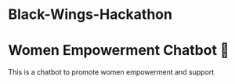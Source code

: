 # Black-Wings-Hackathon
# Women Empowerment Chatbot 👩
This is a chatbot to promote women empowerment and support
